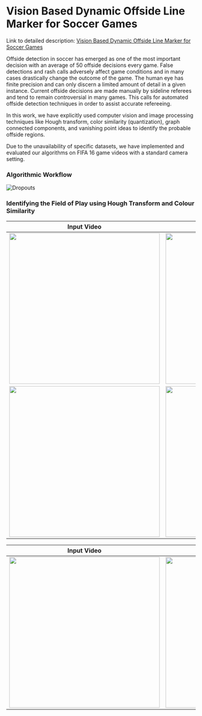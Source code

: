 # Vision Based Dynamic Offside Line Marker for Soccer Games

Link to detailed description: [Vision Based Dynamic Offside Line Marker for Soccer Games](https://arxiv.org/pdf/1804.06438.pdf)

Offside detection in soccer has emerged as one
of the most important decision with an average of 50 offside
decisions every game. False detections and rash calls adversely
affect game conditions and in many cases drastically change
the outcome of the game. The human eye has finite precision
and can only discern a limited amount of detail in a given
instance. Current offside decisions are made manually by
sideline referees and tend to remain controversial in many
games. This calls for automated offside detection techniques
in order to assist accurate refereeing.


In this work, we have explicitly used computer vision and
image processing techniques like Hough transform, color similarity (quantization), graph
connected components, and vanishing point ideas to identify
the probable offside regions.

Due to the unavailability of specific datasets, we have implemented and evaluated our algorithms on FIFA 16 game videos with a standard camera setting.

### Algorithmic Workflow
![Dropouts](https://github.com/surajkra/Vision-Based-Dynamic-Offside-Line-Marker-for-Soccer-Games/blob/master/Images/Workflow.png)

### Identifying the Field of Play using Hough Transform and Colour Similarity
| Input Video   | Cropped Field of Play|
| ------------- |:-------------:|
|  <img src="https://github.com/surajkra/Vision-Based-Dynamic-Offside-Line-Marker-for-Soccer-Games/blob/master/Images/Hough_Input.gif" width="400">   | <img src="https://github.com/surajkra/Vision-Based-Dynamic-Offside-Line-Marker-for-Soccer-Games/blob/master/Images/Hough_Output.gif" width="400"> |
|  <img src="https://github.com/surajkra/Vision-Based-Dynamic-Offside-Line-Marker-for-Soccer-Games/blob/master/Images/Input_Aud.PNG" width="400">   | <img src="https://github.com/surajkra/Vision-Based-Dynamic-Offside-Line-Marker-for-Soccer-Games/blob/master/Images/Output_Aud.PNG" width="400"> |

| Input Video | Identifying Attacking Team  | Localizing player locations|
| ------------- |:-------------:|:-------------:|
|  <img src="https://github.com/surajkra/Vision-Based-Dynamic-Offside-Line-Marker-for-Soccer-Games/blob/master/Images/image10.gif" width="400">   | <img src="https://github.com/surajkra/Vision-Based-Dynamic-Offside-Line-Marker-for-Soccer-Games/blob/master/Images/image14.gif" width="400">   | <img src="https://github.com/surajkra/Vision-Based-Dynamic-Offside-Line-Marker-for-Soccer-Games/blob/master/Images/image15.gif" width="400"> |
